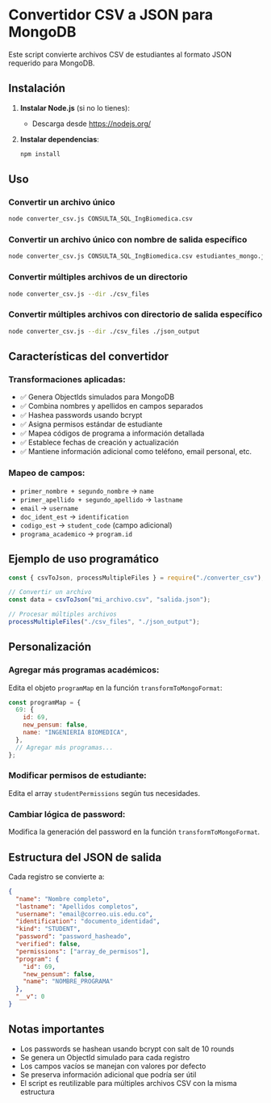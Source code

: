 # Convertidor CSV a JSON para MongoDB

Este script convierte archivos CSV de estudiantes al formato JSON requerido para MongoDB.

## Instalación

1. **Instalar Node.js** (si no lo tienes):

   - Descarga desde https://nodejs.org/

2. **Instalar dependencias**:
   ```bash
   npm install
   ```

## Uso

### Convertir un archivo único

```bash
node converter_csv.js CONSULTA_SQL_IngBiomedica.csv
```

### Convertir un archivo único con nombre de salida específico

```bash
node converter_csv.js CONSULTA_SQL_IngBiomedica.csv estudiantes_mongo.json
```

### Convertir múltiples archivos de un directorio

```bash
node converter_csv.js --dir ./csv_files
```

### Convertir múltiples archivos con directorio de salida específico

```bash
node converter_csv.js --dir ./csv_files ./json_output
```

## Características del convertidor

### Transformaciones aplicadas:

- ✅ Genera ObjectIds simulados para MongoDB
- ✅ Combina nombres y apellidos en campos separados
- ✅ Hashea passwords usando bcrypt
- ✅ Asigna permisos estándar de estudiante
- ✅ Mapea códigos de programa a información detallada
- ✅ Establece fechas de creación y actualización
- ✅ Mantiene información adicional como teléfono, email personal, etc.

### Mapeo de campos:

- `primer_nombre + segundo_nombre` → `name`
- `primer_apellido + segundo_apellido` → `lastname`
- `email` → `username`
- `doc_ident_est` → `identification`
- `codigo_est` → `student_code` (campo adicional)
- `programa_academico` → `program.id`

## Ejemplo de uso programático

```javascript
const { csvToJson, processMultipleFiles } = require("./converter_csv");

// Convertir un archivo
const data = csvToJson("mi_archivo.csv", "salida.json");

// Procesar múltiples archivos
processMultipleFiles("./csv_files", "./json_output");
```

## Personalización

### Agregar más programas académicos:

Edita el objeto `programMap` en la función `transformToMongoFormat`:

```javascript
const programMap = {
  69: {
    id: 69,
    new_pensum: false,
    name: "INGENIERIA BIOMEDICA",
  },
  // Agregar más programas...
};
```

### Modificar permisos de estudiante:

Edita el array `studentPermissions` según tus necesidades.

### Cambiar lógica de password:

Modifica la generación del password en la función `transformToMongoFormat`.

## Estructura del JSON de salida

Cada registro se convierte a:

```json
{
  "name": "Nombre completo",
  "lastname": "Apellidos completos",
  "username": "email@correo.uis.edu.co",
  "identification": "documento_identidad",
  "kind": "STUDENT",
  "password": "password_hasheado",
  "verified": false,
  "permissions": ["array_de_permisos"],
  "program": {
    "id": 69,
    "new_pensum": false,
    "name": "NOMBRE_PROGRAMA"
  },
  "__v": 0
}
```

## Notas importantes

- Los passwords se hashean usando bcrypt con salt de 10 rounds
- Se genera un ObjectId simulado para cada registro
- Los campos vacíos se manejan con valores por defecto
- Se preserva información adicional que podría ser útil
- El script es reutilizable para múltiples archivos CSV con la misma estructura
